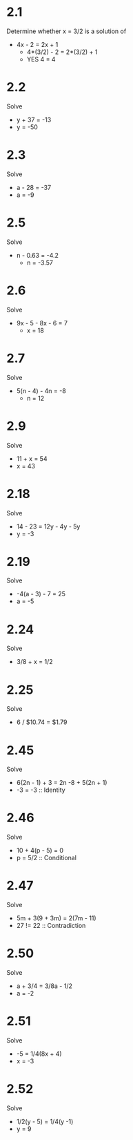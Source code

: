 # 2.1
Determine whether x = 3/2 is a solution of 
- 4x - 2 = 2x + 1
  - 4*(3/2) - 2 = 2*(3/2) + 1
  - YES 4 = 4

# 2.2
Solve
- y + 37 = -13
 - y = -50

# 2.3
Solve
- a - 28 = -37
 - a = -9

# 2.5
Solve
- n - 0.63 = -4.2
  - n = -3.57

# 2.6
Solve
- 9x - 5 - 8x - 6 = 7
  - x = 18

# 2.7
Solve
- 5(n - 4) - 4n = -8
  - n = 12

# 2.9
Solve
- 11 + x = 54
 - x = 43

# 2.18
Solve
- 14 - 23 = 12y - 4y - 5y
 - y = -3

# 2.19
Solve
- -4(a - 3) - 7 = 25
 - a = -5

# 2.24
Solve
- 3/8 + x = 1/2

# 2.25
Solve
- 6 / $10.74 = $1.79

# 2.45
Solve
- 6(2n - 1) + 3 = 2n -8 + 5(2n + 1)
 - -3 = -3 :: Identity

# 2.46
Solve
- 10 + 4(p - 5) = 0
 - p = 5/2 :: Conditional

# 2.47
Solve
- 5m + 3(9 + 3m) = 2(7m - 11)
 - 27 != 22 :: Contradiction

# 2.50
Solve
- a + 3/4 = 3/8a - 1/2
 - a = -2

# 2.51
Solve
- -5 = 1/4(8x + 4)
 - x = -3

# 2.52
Solve
- 1/2(y - 5) = 1/4(y -1)
 - y = 9
